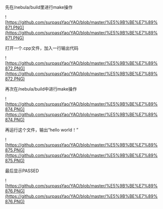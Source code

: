 先在/nebula/build里进行make操作

![https://github.com/surpassYao/YAO/blob/master/%E5%9B%BE%E7%89%871.PNG](https://github.com/surpassYao/YAO/blob/master/%E5%9B%BE%E7%89%871.PNG)

打开一个.cpp文件，加入一行输出代码

![https://github.com/surpassYao/YAO/blob/master/%E5%9B%BE%E7%89%872.PNG](https://github.com/surpassYao/YAO/blob/master/%E5%9B%BE%E7%89%872.PNG)

再次在/nebula/build中进行make操作

![https://github.com/surpassYao/YAO/blob/master/%E5%9B%BE%E7%89%874.PNG](https://github.com/surpassYao/YAO/blob/master/%E5%9B%BE%E7%89%874.PNG)

再运行这个文件，输出“hello world！”

![https://github.com/surpassYao/YAO/blob/master/%E5%9B%BE%E7%89%875.PNG](https://github.com/surpassYao/YAO/blob/master/%E5%9B%BE%E7%89%875.PNG)

最后显示PASSED

![https://github.com/surpassYao/YAO/blob/master/%E5%9B%BE%E7%89%876.PNG](https://github.com/surpassYao/YAO/blob/master/%E5%9B%BE%E7%89%876.PNG)